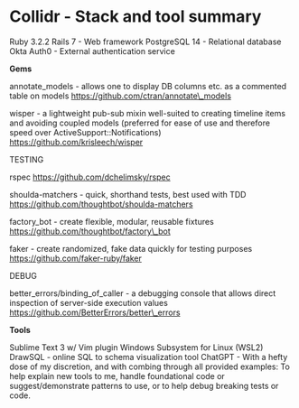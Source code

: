 # Collidr - Stack and tool summary

Ruby 3.2.2
Rails 7 - Web framework
PostgreSQL 14 - Relational database
Okta Auth0 - External authentication service

**Gems**

annotate\_models - allows one to display DB columns etc. as a commented table on models
https://github.com/ctran/annotate\_models

wisper - a lightweight pub-sub mixin well-suited to creating timeline items and avoiding coupled models
(preferred for ease of use and therefore speed over ActiveSupport::Notifications)
https://github.com/krisleech/wisper

TESTING

rspec
https://github.com/dchelimsky/rspec

shoulda-matchers - quick, shorthand tests, best used with TDD
https://github.com/thoughtbot/shoulda-matchers

factory\_bot - create flexible, modular, reusable fixtures
https://github.com/thoughtbot/factory\_bot

faker - create randomized, fake data quickly for testing purposes
https://github.com/faker-ruby/faker

DEBUG

better\_errors/binding\_of\_caller - a debugging console that allows direct inspection of server-side execution values
https://github.com/BetterErrors/better\_errors

**Tools**

Sublime Text 3 w/ Vim plugin
Windows Subsystem for Linux (WSL2)
DrawSQL - online SQL to schema visualization tool
ChatGPT - With a hefty dose of my discretion, and with combing through all provided examples: To help explain new tools to me, handle foundational code or suggest/demonstrate patterns to use, or to help debug breaking tests or code.
